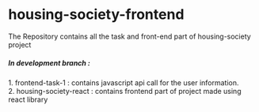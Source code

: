 # housing-society-frontend
The Repository contains all the task and front-end part of housing-society project

<h5>In development branch :</h5>
1. frontend-task-1 : contains javascript api call for the user information.<br/>
2. housing-society-react : contains frontend part of project made using react library
